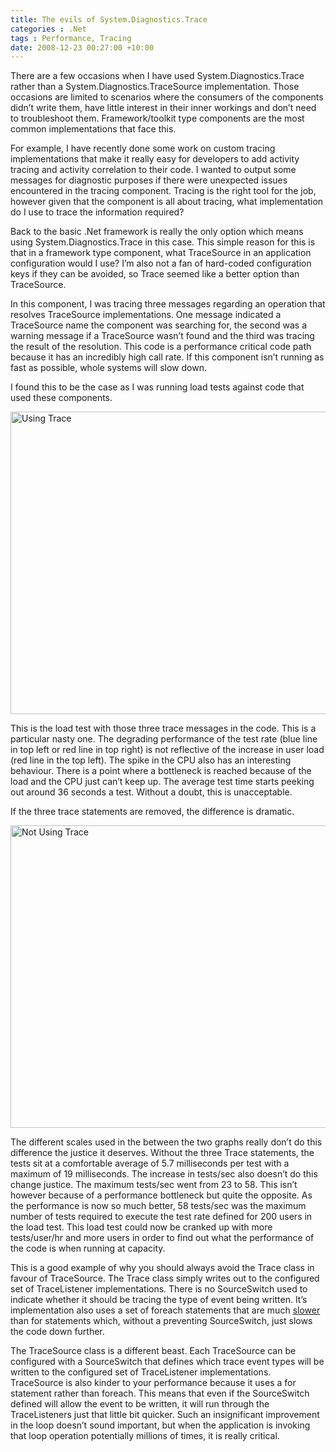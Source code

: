 ```yaml
---
title: The evils of System.Diagnostics.Trace
categories : .Net
tags : Performance, Tracing
date: 2008-12-23 00:27:00 +10:00
---
```


<p>
There are a few occasions when I have used System.Diagnostics.Trace rather than a System.Diagnostics.TraceSource implementation. Those occasions are limited to scenarios where the consumers of the components didn&rsquo;t write them, have little interest in their inner workings and don&rsquo;t need to troubleshoot them. Framework/toolkit type components are the most common implementations that face this. 
</p>
<p>
For example, I have recently done some work on custom tracing implementations that make it really easy for developers to add activity tracing and activity correlation to their code. I wanted to output some messages for diagnostic purposes if there were unexpected issues encountered in the tracing component. Tracing is the right tool for the job, however given that the component is all about tracing, what implementation do I use to trace the information required? 
</p>
<p>
Back to the basic .Net framework is really the only option which means using System.Diagnostics.Trace in this case. This simple reason for this is that in a framework type component, what TraceSource in an application configuration would I use? I&rsquo;m also not a fan of hard-coded configuration keys if they can be avoided, so Trace seemed like a better option than TraceSource. 
</p>
<p>
In this component, I was tracing three messages regarding an operation that resolves TraceSource implementations. One message indicated a TraceSource name the component was searching for, the second was a warning message if a TraceSource wasn&rsquo;t found and the third was tracing the result of the resolution. This code is a performance critical code path because it has an incredibly high call rate. If this component isn&rsquo;t running as fast as possible, whole systems will slow down. 
</p>
<p>
I found this to be the case as I was running load tests against code that used these components. 
</p>
<p>
<a href="//files/WindowsLiveWriter/TheevilsofSystem.Diagnostics.Trace_14EA6/UsingTrace_2.jpg"><img style="display: inline; border-width: 0px" src="//files/WindowsLiveWriter/TheevilsofSystem.Diagnostics.Trace_14EA6/UsingTrace_thumb.jpg" border="0" alt="Using Trace" title="Using Trace" width="587" height="484" /></a> 
</p>
<p>
This is the load test with those three trace messages in the code. This is a particular nasty one. The degrading performance of the test rate (blue line in top left or red line in top right) is not reflective of the increase in user load (red line in the top left). The spike in the CPU also has an interesting behaviour. There is a point where a bottleneck is reached because of the load and the CPU just can&rsquo;t keep up. The average test time starts peeking out around 36 seconds a test. Without a doubt, this is unacceptable. 
</p>
<p>
If the three trace statements are removed, the difference is dramatic. 
</p>
<p>
<a href="//files/WindowsLiveWriter/TheevilsofSystem.Diagnostics.Trace_14EA6/NotUsingTrace_2.jpg"><img style="display: inline; border-width: 0px" src="//files/WindowsLiveWriter/TheevilsofSystem.Diagnostics.Trace_14EA6/NotUsingTrace_thumb.jpg" border="0" alt="Not Using Trace" title="Not Using Trace" width="589" height="484" /></a> 
</p>
<p>
The different scales used in the between the two graphs really don&rsquo;t do this difference the justice it deserves. Without the three Trace statements, the tests sit at a comfortable average of 5.7 milliseconds per test with a maximum of 19 milliseconds. The increase in tests/sec also doesn&rsquo;t do this change justice. The maximum tests/sec went from 23 to 58. This isn&rsquo;t however because of a performance bottleneck but quite the opposite. As the performance is now so much better, 58 tests/sec was the maximum number of tests required to execute the test rate defined for 200 users in the load test. This load test could now be cranked up with more tests/user/hr and more users in order to find out what the performance of the code is when running at capacity. 
</p>
<p>
This is a good example of why you should always avoid the Trace class in favour of TraceSource. The Trace class simply writes out to the configured set of TraceListener implementations. There is no SourceSwitch used to indicate whether it should be tracing the type of event being written. It&rsquo;s implementation also uses a set of foreach statements that are much <a href="/post/2008/07/02/foreach-vs-for.aspx">slower</a> than for statements which, without a preventing SourceSwitch, just slows the code down further. 
</p>
<p>
The TraceSource class is a different beast. Each TraceSource can be configured with a SourceSwitch that defines which trace event types will be written to the configured set of TraceListener implementations. TraceSource is also kinder to your performance because it uses a for statement rather than foreach. This means that even if the SourceSwitch defined will allow the event to be written, it will run through the TraceListeners just that little bit quicker. Such an insignificant improvement in the loop doesn&rsquo;t sound important, but when the application is invoking that loop operation potentially millions of times, it is really critical. 
</p>

